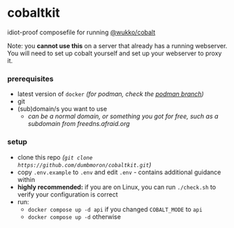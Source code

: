 # cobaltkit
idiot-proof composefile for running [@wukko/cobalt](https://github.com/wukko/cobalt)

Note: you **cannot use this** on a server that already has a running webserver. You will need to set up cobalt yourself and set up your webserver to proxy it.

### prerequisites
- latest version of `docker` *(for podman, check the [podman branch](https://github.com/dumbmoron/cobaltkit/tree/podman))*
- git
- (sub)domain/s you want to use
  - *can be a normal domain, or something you got for free, such as a subdomain from freedns.afraid.org*

### setup
- clone this repo *(`git clone https://github.com/dumbmoron/cobaltkit.git`)*
- copy `.env.example` to `.env` and edit `.env` - contains additional guidance within
- **highly recommended:** if you are on Linux, you can run `./check.sh` to verify your configuration is correct
- run:
    - `docker compose up -d api` if you changed `COBALT_MODE` to `api`
    - `docker compose up -d` otherwise
